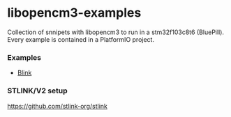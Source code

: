 # libopencm3-examples
Collection of snnipets with libopencm3 to run in a stm32f103c8t6 (BluePill). Every example is contained in a PlatformIO project.

### Examples

 - [Blink](blink)

### STLINK/V2 setup
https://github.com/stlink-org/stlink
